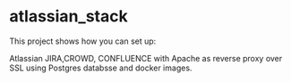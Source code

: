 # atlassian_stack

This project shows how you can set up:

Atlassian JIRA,CROWD, CONFLUENCE with Apache as reverse proxy over SSL using Postgres databsse and docker images.
